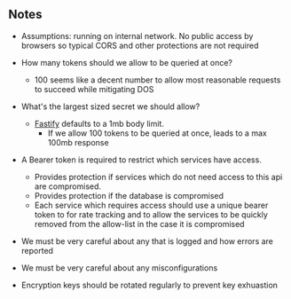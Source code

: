 ## Notes

- Assumptions: running on internal network. No public access by browsers so
  typical CORS and other protections are not required

- How many tokens should we allow to be queried at once?

  - 100 seems like a decent number to allow most reasonable requests to succeed
    while mitigating DOS

- What's the largest sized secret we should allow?

  - [Fastify](https://www.fastify.io/docs/latest/Reference/Server/#bodylimit)
    defaults to a 1mb body limit.
    - If we allow 100 tokens to be queried at once, leads to a max 100mb
      response

- A Bearer token is required to restrict which services have access.

  - Provides protection if services which do not need access to this api are
    compromised.
  - Provides protection if the database is compromised
  - Each service which requires access should use a unique bearer token to for
    rate tracking and to allow the services to be quickly removed from the
    allow-list in the case it is compromised

- We must be very careful about any that is logged and how errors are reported

- We must be very careful about any misconfigurations

- Encryption keys should be rotated regularly to prevent key exhuastion
